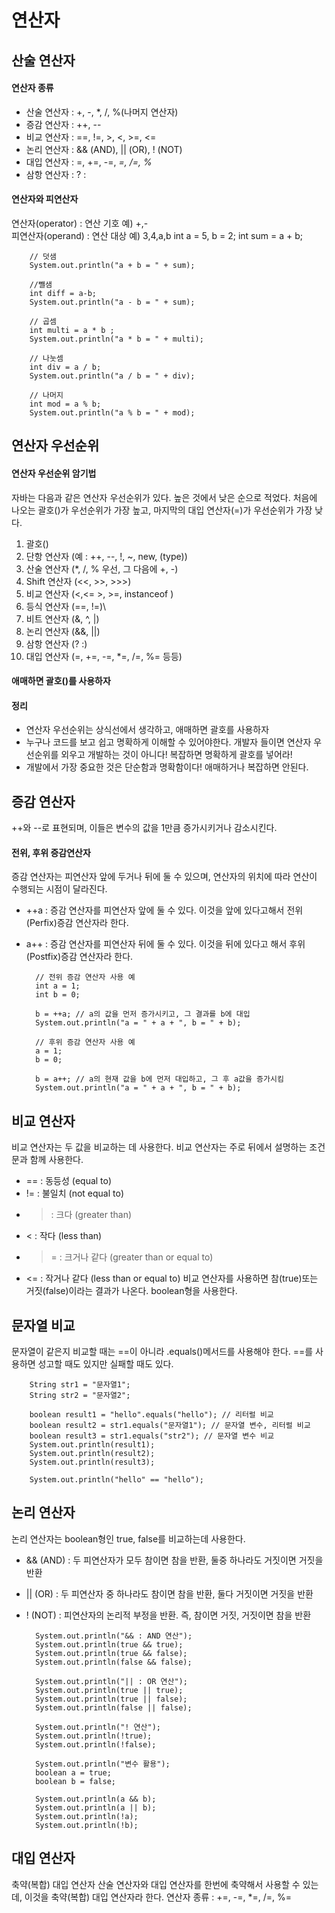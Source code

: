 # 연산자

## 산술 연산자

#### 연산자 종류
* 산술 연산자 : +, -, *, /, %(나머지 연산자)
* 증감 연산자 : ++, --
* 비교 연산자 : ==, !=, >, <, >=, <=
* 논리 연산자 : && (AND), || (OR), ! (NOT)
* 대입 연산자 : =, +=, -=, *=, /=, %*
* 삼항 연산자 : ? :

#### 연산자와 피연산자
연산자(operator) : 연산 기호 예) +,-  
피연산자(operand) : 연산 대상 예) 3,4,a,b
        int a = 5, b = 2;
        int sum = a + b;

        // 덧샘
        System.out.println("a + b = " + sum);

        //뺄샘
        int diff = a-b;
        System.out.println("a - b = " + sum);

        // 곱셈
        int multi = a * b ;
        System.out.println("a * b = " + multi);

        // 나눗셈
        int div = a / b;
        System.out.println("a / b = " + div);

        // 나머지
        int mod = a % b;
        System.out.println("a % b = " + mod);

## 연산자 우선순위
#### 연산자 우선순위 암기법
자바는 다음과 같은 연산자 우선순위가 있다. 높은 것에서 낮은 순으로 적었다. 처음에 나오는 괄호()가 우선순위가 가장 높고, 마지막의 대입 연산자(=)가 우선순위가 가장 낮다.

1. 괄호()
2. 단항 연산자 (예 : ++, --, !, ~, new, (type))
3. 산술 연산자 (*, /, % 우선, 그 다음에 +, -)
4. Shift 연산자 (<<, >>, >>>)
5. 비교 연산자 (<,<= >, >=, instanceof )
6. 등식 연산자 (==, !=)\
7. 비트 연산자 (&, ^, |)
8. 논리 연산자 (&&, ||)
9. 삼항 연산자 (? :)
10. 대입 연산자 (=, +=, -=, *=, /=, %= 등등)

#### 애매하면 괄호()를 사용하자

#### 정리
* 연산자 우선순위는 상식선에서 생각하고, 애매하면 괄호를 사용하자
* 누구나 코드를 보고 쉽고 명확하게 이해할 수 있어야한다. 개발자 들이면 연산자 우선순위를 외우고 개발하는 것이 아니다! 복잡하면 명확하게 괄호를 넣어라!
* 개발에서 가장 중요한 것은 단순함과 명확함이다! 애매하거나 복잡하면 안된다.


## 증감 연산자
++와 --로 표현되며, 이들은 변수의 값을 1만큼 증가시키거나 감소시킨다.

#### 전위, 후위 증감연산자
증감 연산자는 피연산자 앞에 두거나 뒤에 둘 수 있으며, 연산자의 위치에 따라 연산이 수행되는 시점이 달라진다.
* ++a : 증감 연산자를 피연산자 앞에 둘 수 있다. 이것을 앞에 있다고해서 전위(Perfix)증감 연산자라 한다.
* a++ : 증감 연산자를 피연산자 뒤에 둘 수 있다. 이것을 뒤에 있다고 해서 후위(Postfix)증감 연산자라 한다.

        // 전위 증감 연산자 사용 예
        int a = 1;
        int b = 0;

        b = ++a; // a의 값을 먼저 증가시키고, 그 결과를 b에 대입
        System.out.println("a = " + a + ", b = " + b);

        // 후위 증감 연산자 사용 예
        a = 1;
        b = 0;

        b = a++; // a의 현재 값을 b에 먼저 대입하고, 그 후 a값을 증가시킴
        System.out.println("a = " + a + ", b = " + b);

## 비교 연산자
비교 연산자는 두 값을 비교하는 데 사용한다. 비교 연산자는 주로 뒤에서 설명하는 조건문과 함께 사용한다.
* == : 동등성 (equal to)
* != : 불일치 (not equal to)
* > : 크다 (greater than)
* < : 작다 (less than)
* >= : 크거나 같다 (greater than or equal to)
* <= : 작거나 같다 (less than or equal to)
비교 연산자를 사용하면 참(true)또는 거짓(false)이라는 결과가 나온다. boolean형을 사용한다.

## 문자열 비교
문자열이 같은지 비교할 때는 ==이 아니라 .equals()메서드를 사용해야 한다.
==를 사용하면 성고할 때도 있지만 실패할 때도 있다.

        String str1 = "문자열1";
        String str2 = "문자열2";

        boolean result1 = "hello".equals("hello"); // 리터럴 비교
        boolean result2 = str1.equals("문자열1"); // 문자열 변수, 리터럴 비교
        boolean result3 = str1.equals("str2"); // 문자열 변수 비교
        System.out.println(result1);
        System.out.println(result2);
        System.out.println(result3);

        System.out.println("hello" == "hello");

## 논리 연산자
논리 연산자는 boolean형인 true, false를 비교하는데 사용한다.

* && (AND) : 두 피연산자가 모두 참이면 참을 반환, 둘중 하나라도 거짓이면 거짓을 반환
* || (OR) : 두 피연산자 중 하나라도 참이면 참을 반환, 둘다 거짓이면 거짓을 반환
* ! (NOT) : 피연산자의 논리적 부정을 반환. 즉, 참이면 거짓, 거짓이면 참을 반환

        System.out.println("&& : AND 연산");
        System.out.println(true && true);
        System.out.println(true && false);
        System.out.println(false && false);

        System.out.println("|| : OR 연산");
        System.out.println(true || true);
        System.out.println(true || false);
        System.out.println(false || false);

        System.out.println("! 연산");
        System.out.println(!true);
        System.out.println(!false);

        System.out.println("변수 활용");
        boolean a = true;
        boolean b = false;

        System.out.println(a && b);
        System.out.println(a || b);
        System.out.println(!a);
        System.out.println(!b);


## 대입 연산자
축약(복합) 대입 연산자
산술 연산자와 대입 연산자를 한번에 축약해서 사용할 수 있는데, 이것을 축약(복합) 대입 연산자라 한다.
연산자 종류 : +=, -=, *=, /=, %=
